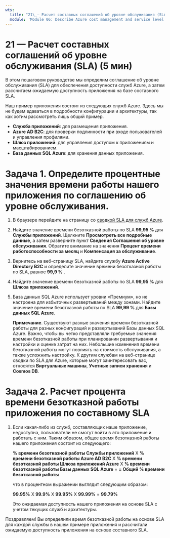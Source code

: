 ```yaml
---
wts:
  title: "21\_— Расчет составных соглашений об уровне обслуживания (SLA) (5 мин)"
  module: 'Module 06: Describe Azure cost management and service level agreements'
---
```

# <a name="21---calculate-composite-slas-5-min"></a>21 — Расчет составных соглашений об уровне обслуживания (SLA) (5 мин)

В этом пошаговом руководстве мы определим соглашение об уровне обслуживания (SLA) для обеспечения доступности служб Azure, а затем рассчитаем ожидаемую доступность приложения на базе составного SLA.

Наш пример приложения состоит из следующих служб Azure. Здесь мы не будем вдаваться в подробности конфигурации и архитектуры, так как хотим рассмотреть лишь общий пример.

+ **Служба приложений**: для размещения приложения.
+ **Azure AD B2C**: для проверки подлинности при входе пользователей и управления профилями.
+ **Шлюз приложений**: для управления доступом к приложениям и масштабированием. 
+ **База данных SQL Azure**: для хранения данных приложения. 

# <a name="task-1-determine-the-sla-uptime-percentage-values-for-our-application"></a>Задача 1. Определите процентные значения времени работы нашего приложения по соглашению об уровне обслуживания.

1. В браузере перейдите на страницу со [сводкой SLA для служб Azure](https://azure.microsoft.com/en-us/support/legal/sla/summary/).

2. Найдите значение времени безотказной работы по SLA **99,95 %** для **Службы приложений**. Щелкните **Просмотреть все подробные данные**, а затем разверните пункт **Сведения Соглашения об уровне обслуживания**. Обратите внимание на значения **Процент времени работоспособности за месяц** и **Компенсация за обслуживание**.

3. Вернитесь на веб-страницу SLA, найдите службу **Azure Active Directory B2C** и определите значение времени безотказной работы по SLA, равное **99,9 %** . 

4. Найдите значение времени безотказной работы по SLA **99,95 %** для **Шлюза приложений**. 

5. База данных SQL Azure использует уровни «Премиум», но не настроена для избыточных развертываний между зонами. Найдите значение времени безотказной работы по SLA **99,99 %** для **Базы данных SQL Azure**. 

    **Примечание**. Существуют разные значения времени безотказной работы для разных конфигураций и развертываний Базы данных SQL Azure. Важно, чтобы вы четко представляли требуемые значения времени безотказной работы при планировании развертывания и настройки и оценке затрат на них. Небольшие изменения времени безотказной работы могут повлиять на стоимость обслуживания, а также усложнить настройку. К другим службам на веб-странице сводки по SLA для Azure, которые могут заинтересовать вас, относятся **Виртуальные машины**, **Учетные записи хранения** и **Cosmos DB**.

# <a name="task-2-calculate-the-application-composite-sla-percentage-uptime"></a>Задача 2. Расчет процента времени безотказной работы приложения по составному SLA

1. Если какая-либо из служб, составляющих наше приложение, недоступна, пользователи не смогут войти в это приложение и работать с ним. Таким образом, общее время безотказной работы нашего приложения состоит из следующего:

    **% времени безотказной работы Службы приложений** X **% времени безотказной работы Azure AD B2C** X **% времени безотказной работы Шлюза приложений Azure** X **% времени безотказной работы Базы данных SQL Azure** =  **= Общий % времени безотказной работы**

    что в процентном выражении выглядит следующим образом:

    **99.95%** X **99.9%** X **99.95%** X **99.99%**  = **99.79%**

    Это ожидаемая доступность нашего приложения на основе SLA с учетом текущих служб и архитектуры.

Поздравляем! Вы определили время безотказной работы на основе SLA для каждой службы в нашем примере приложения и рассчитали ожидаемую доступность приложения на основе составного SLA.
